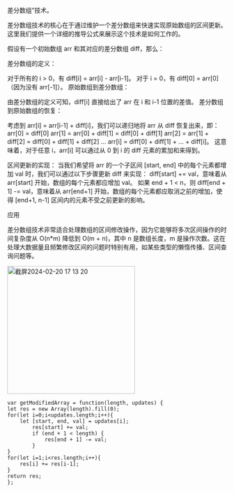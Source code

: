 差分数组”技术。 

差分数组技术的核心在于通过维护一个差分数组来快速实现原始数组的区间更新。这里我们提供一个详细的推导公式来展示这个技术是如何工作的。

假设有一个初始数组 arr 和其对应的差分数组 diff，那么：

差分数组的定义：

对于所有的 i > 0，有 diff[i] = arr[i] - arr[i-1]。
对于 i = 0，有 diff[0] = arr[0]（因为没有 arr[-1]）。
原始数组到差分数组：

由差分数组的定义可知，diff[i] 直接给出了 arr 在 i 和 i-1 位置的差值。
差分数组到原始数组的恢复：

考虑到 arr[i] = arr[i-1] + diff[i]，我们可以递归地将 arr 从 diff 恢复出来，即：
arr[0] = diff[0]
arr[1] = arr[0] + diff[1] = diff[0] + diff[1]
arr[2] = arr[1] + diff[2] = diff[0] + diff[1] + diff[2]
...
arr[i] = diff[0] + diff[1] + ... + diff[i]。
这意味着，对于任意 i，arr[i] 可以通过从 0 到 i 的 diff 元素的累加和来得到。

区间更新的实现：
当我们希望将 arr 的一个子区间 [start, end] 中的每个元素都增加 val 时，我们可以通过以下步骤更新 diff 来实现：
diff[start] += val，意味着从 arr[start] 开始，数组的每个元素都应增加 val。
如果 end + 1 < n，则 diff[end + 1] -= val，意味着从 arr[end+1] 开始，数组的每个元素都应取消之前的增加，使得 [end+1, n-1] 区间内的元素不受之前更新的影响。

应用     

差分数组技术非常适合处理数组的区间修改操作，因为它能够将多次区间操作的时间复杂度从 O(n*m) 降低到 O(m + n)，其中 n 是数组长度，m 是操作次数。这在处理大数据量且频繁修改区间的问题时特别有用，如某些类型的懒惰传播、区间查询问题等。

<img width="293" alt="截屏2024-02-20 17 13 20" src="https://github.com/xkong-study/gucheng_algorithm/assets/100473178/bb930f5e-a3ac-4875-93fc-59b430e96400">


```code
var getModifiedArray = function(length, updates) {
let res = new Array(length).fill(0);
for(let i=0;i<updates.length;i++){
    let [start, end, val] = updates[i];
        res[start] += val;
        if (end + 1 < length) {
            res[end + 1] -= val;
        }
}
for(let i=1;i<res.length;i++){
    res[i] += res[i-1];
}
return res;
};
```
